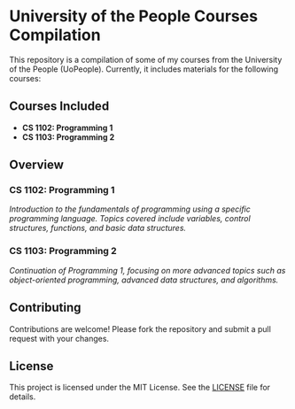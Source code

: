 # University of the People Courses Compilation

This repository is a compilation of some of my courses from the University of the People (UoPeople). Currently, it includes materials for the following courses:

## Courses Included

-   **CS 1102: Programming 1**
-   **CS 1103: Programming 2**

## Overview

### CS 1102: Programming 1

_Introduction to the fundamentals of programming using a specific programming language. Topics covered include variables, control structures, functions, and basic data structures._

### CS 1103: Programming 2

_Continuation of Programming 1, focusing on more advanced topics such as object-oriented programming, advanced data structures, and algorithms._

## Contributing

Contributions are welcome! Please fork the repository and submit a pull request with your changes.

## License

This project is licensed under the MIT License. See the [LICENSE](LICENSE) file for details.
